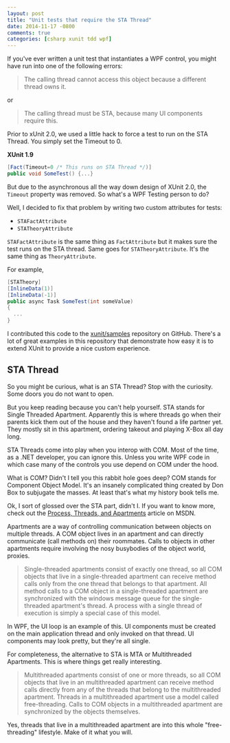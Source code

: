 ```yaml
---
layout: post
title: "Unit tests that require the STA Thread"
date: 2014-11-17 -0800
comments: true
categories: [csharp xunit tdd wpf]
---
```


If you've ever written a unit test that instantiates a WPF control, you might have run into one of the following errors:

> The calling thread cannot access this object because a different thread owns it.

or

> The calling thread must be STA, because many UI components require this.

Prior to xUnit 2.0, we used a little hack to force a test to run on the STA Thread. You simply set the Timeout to 0.


__XUnit 1.9__

```csharp
[Fact(Timeout=0 /* This runs on STA Thread */)]
public void SomeTest() {...}
```

But due to the asynchronous all the way down design of XUnit 2.0, the `Timeout` property was removed. So what's a WPF Testing person to do?

Well, I decided to fix that problem by writing two custom attributes for tests:

* `STAFactAttribute`
* `STATheoryAttribute`

`STAFactAttribute` is the same thing as `FactAttribute` but it makes sure the test runs on the STA thread. Same goes for `STATheoryAttribute`. It's the same thing as `TheoryAttribute`.

For example,

```csharp
[STATheory]
[InlineData(1)]
[InlineData(-1)]
public async Task SomeTest(int someValue)
{
  ...
}
```

I contributed this code to the [xunit/samples](https://github.com/xunit/samples) repository on GitHub. There's a lot of great examples in this repository that demonstrate how easy it is to extend XUnit to provide a nice custom experience.

## STA Thread

So you might be curious, what is an STA Thread? Stop with the curiosity. Some doors you do not want to open.

But you keep reading because you can't help yourself. STA stands for Single Threaded Apartment. Apparently this is where threads go when their parents kick them out of the house and they haven't found a life partner yet. They mostly sit in this apartment, ordering takeout and playing X-Box all day long.

STA Threads come into play when you interop with COM. Most of the time, as a .NET developer, you can ignore this. Unless you write WPF code in which case many of the controls you use depend on COM under the hood.

What is COM? Didn't I tell you this rabbit hole goes deep? COM stands for Component Object Model. It's an insanely complicated thing created by Don Box to subjugate the masses. At least that's what my history book tells me.

Ok, I sort of glossed over the STA part, didn't I. If you want to know more, check out the [Process, Threads, and Apartments](http://msdn.microsoft.com/en-us/library/ms693344\(VS.85\).aspx) article on MSDN.

Apartments are a way of controlling communication between objects on multiple threads. A COM object lives in an apartment and can directly communicate (call methods on) their roommates. Calls to objects in other apartments require involving the nosy busybodies of the object world, proxies.

> Single-threaded apartments consist of exactly one thread, so all COM objects that live in a single-threaded apartment can receive method calls only from the one thread that belongs to that apartment. All method calls to a COM object in a single-threaded apartment are synchronized with the windows message queue for the single-threaded apartment's thread. A process with a single thread of execution is simply a special case of this model.

In WPF, the UI loop is an example of this. UI components must be created on the main application thread and only invoked on that thread. UI components may look pretty, but they're all single.

For completeness, the alternative to STA is MTA or Multithreaded Apartments. This is where things get really interesting.

> Multithreaded apartments consist of one or more threads, so all COM objects that live in an multithreaded apartment can receive method calls directly from any of the threads that belong to the multithreaded apartment. Threads in a multithreaded apartment use a model called free-threading. Calls to COM objects in a multithreaded apartment are synchronized by the objects themselves.

Yes, threads that live in a multithreaded apartment are into this whole "free-threading" lifestyle. Make of it what you will.
